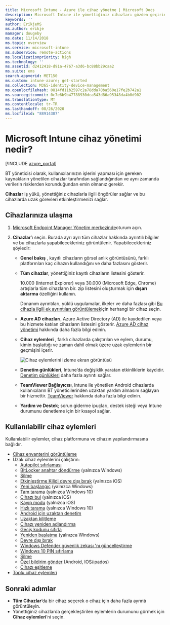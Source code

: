 ```yaml
---
title: Microsoft Intune - Azure ile cihaz yönetme | Microsoft Docs
description: Microsoft Intune ile yönettiğiniz cihazları gözden geçirin. Cihazlar listesini cvs biçimine aktarın, Azure Active Directory katılımlı cihazlarınızı görüntüleyin, cihazdaki eylemlerin değişiklik günlüğünü gözden geçirin, BT yöneticilerinin Android cihazlarda uzaktan sorun gidermeleri için TeamViewer Connector’ı kullanın ve cihazlarınızda çalıştırabileceğiniz tüm eylemleri görüntüleyin.
keywords: ''
author: ErikjeMS
ms.author: erikje
manager: dougeby
ms.date: 11/14/2018
ms.topic: overview
ms.service: microsoft-intune
ms.subservice: remote-actions
ms.localizationpriority: high
ms.technology: ''
ms.assetid: d2412418-d91a-4767-a3d6-bc88bb29caa2
ms.suite: ems
search.appverid: MET150
ms.custom: intune-azure; get-started
ms.collection: M365-identity-device-management
ms.openlocfilehash: 0814fd11b2597c2a78dda70ba560e17fe2b742a1
ms.sourcegitcommit: 0c7e6b9b47788930dca543d86a95348da4b0d902
ms.translationtype: MT
ms.contentlocale: tr-TR
ms.lasthandoff: 08/26/2020
ms.locfileid: "88914387"
---
```

# <a name="what-is-microsoft-intune-device-management"></a>Microsoft Intune cihaz yönetimi nedir?

[!INCLUDE [azure_portal](../includes/azure_portal.md)]

BT yöneticisi olarak, kullanıcılarınızın işlerini yapması için gereken kaynakların yönetilen cihazlar tarafından sağlandığından ve aynı zamanda verilerin risklerden korunduğundan emin olmanız gerekir.

**Cihazlar** iş yükü, yönettiğiniz cihazlarla ilgili öngörüler sağlar ve bu cihazlarda uzak görevleri etkinleştirmenizi sağlar.

## <a name="get-to-your-devices"></a>Cihazlarınıza ulaşma

1. [Microsoft Endpoint Manager Yönetim merkezinde](https://go.microsoft.com/fwlink/?linkid=2109431)oturum açın.
3. **Cihazlar**’ı seçin. Burada ayrı ayrı tüm cihazlar hakkında ayrıntılı bilgiler ve bu cihazlarla yapabilecekleriniz görüntülenir. Yapabilecekleriniz şöyledir:

   - **Genel bakış** , kayıtlı cihazların görsel anlık görüntüsünü, farklı platformları kaç cihazın kullandığını ve daha fazlasını gösterir.
   - **Tüm cihazlar**, yönettiğiniz kayıtlı cihazların listesini gösterir.

     10.000 (Internet Explorer) veya 30.000 (Microsoft Edge, Chrome) artışlarla tüm cihazların bir. zip listesini oluşturmak için **dışarı aktarma** özelliğini kullanın.

     Donanım ayrıntıları, yüklü uygulamalar, ilkeler ve daha fazlası gibi [Bu cihazla ilgili ek ayrıntıları görüntülemek](device-inventory.md)için herhangi bir cihaz seçin.

   - **Azure AD cihazları**, Azure Active Directory (AD) ile kaydedilen veya bu hizmete katılan cihazların listesini gösterir. [Azure AD cihaz yönetimi](/azure/active-directory/device-management-introduction) hakkında daha fazla bilgi edinin.
   - **Cihaz eylemleri** , farklı cihazlarda çalıştırılan ve eylem, durumu, kimin başlattığı ve zaman dahil olmak üzere uzak eylemlerin bir geçmişini içerir.

     ![Cihaz eylemlerini izleme ekran görüntüsü](./media/device-management/monitor-device-actions.png)

   - **Denetim günlükleri**, Intune’da değişiklik yaratan etkinliklerin kaydıdır. [Denetim günlükleri](../fundamentals/monitor-audit-logs.md) daha fazla ayrıntı sağlar.
   - **TeamViewer Bağlayıcısı**, Intune ile yönetilen Android cihazlarda kullanıcıların BT yöneticilerinden uzaktan yardım almasını sağlayan bir hizmettir. [TeamViewer](teamviewer-support.md) hakkında daha fazla bilgi edinin.
   - **Yardım ve Destek**; sorun giderme ipuçları, destek isteği veya Intune durumunu denetleme için bir kısayol sağlar.

## <a name="available-device-actions"></a>Kullanılabilir cihaz eylemleri
Kullanılabilir eylemler, cihaz platformuna ve cihazın yapılandırmasına bağlıdır.

- [Cihaz envanterini görüntüleme](device-inventory.md)
- Uzak cihaz eylemlerini çalıştırın:
  - [Autopilot sıfırlaması](/windows/deployment/windows-autopilot/windows-autopilot-reset#reset-devices-with-remote-windows-autopilot-reset)
  - [BitLocker anahtar döndürme](../protect/encrypt-devices.md#rotate-bitlocker-recovery-keys) (yalnızca Windows)
  - [Silme](devices-wipe.md#delete-devices-from-the-intune-portal)
  - [Etkinleştirme Kilidi devre dışı bırak](device-activation-lock-disable.md) (yalnızca iOS)
  - [Yeni başlangıç](device-fresh-start.md) (yalnızca Windows)
  - [Tam tarama](../configuration/device-restrictions-windows-10.md#microsoft-defender-antivirus) (yalnızca Windows 10)
  - [Cihazı bul](device-locate.md) (yalnızca iOS)
  - [Kayıp modu](device-lost-mode.md) (yalnızca iOS)
  - [Hızlı tarama](../configuration/device-restrictions-windows-10.md#microsoft-defender-antivirus) (yalnızca Windows 10)
  - [Android için uzaktan denetim](teamviewer-support.md)
  - [Uzaktan kilitleme](device-remote-lock.md)
  - [Cihazı yeniden adlandırma](device-rename.md)
  - [Geçiş kodunu sıfırla](device-passcode-reset.md)
  - [Yeniden başlatma](device-restart.md) (yalnızca Windows)
  - [Devre dışı bırak](devices-wipe.md#retire)
  - [Windows Defender güvenlik zekası 'nı güncelleştirme](/windows/security/threat-protection/windows-defender-antivirus/manage-protection-updates-windows-defender-antivirus)
  - [Windows 10 PIN sıfırlama](device-windows-pin-reset.md)
  - [Silme](devices-wipe.md#wipe)
  - [Özel bildirim gönder](custom-notifications.md#send-a-custom-notification-to-a-single-device) (Android, IOS/ıpados)
  - [Cihazı eşitleme](device-sync.md)
- [Toplu cihaz eylemleri](bulk-device-actions.md)

## <a name="next-steps"></a>Sonraki adımlar

- **Tüm Cihazlar**’da bir cihaz seçerek o cihaz için daha fazla ayrıntı görüntüleyin.
- Yönettiğiniz cihazlarda gerçekleştirilen eylemlerin durumunu görmek için **Cihaz eylemleri**’ni seçin.